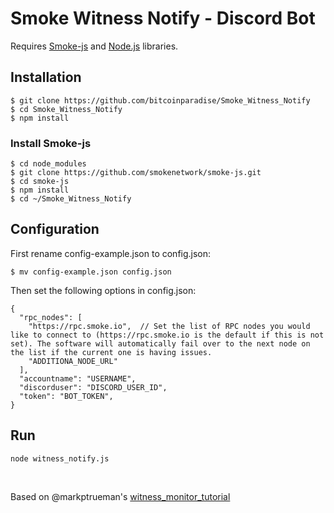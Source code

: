 # Smoke Witness Notify - Discord Bot

Requires [Smoke-js](https://github.com/smokenetwork/) and [Node.js](https://github.com/nodejs/node) libraries.

## Installation

```
$ git clone https://github.com/bitcoinparadise/Smoke_Witness_Notify
$ cd Smoke_Witness_Notify
$ npm install 
```

### Install Smoke-js

```
$ cd node_modules
$ git clone https://github.com/smokenetwork/smoke-js.git
$ cd smoke-js
$ npm install
$ cd ~/Smoke_Witness_Notify
```

## Configuration
First rename config-example.json to config.json:

```
$ mv config-example.json config.json
```

Then set the following options in config.json:
```
{
  "rpc_nodes": [
    "https://rpc.smoke.io",  // Set the list of RPC nodes you would like to connect to (https://rpc.smoke.io is the default if this is not set). The software will automatically fail over to the next node on the list if the current one is having issues.
    "ADDITIONA_NODE_URL"
  ],
  "accountname": "USERNAME",
  "discorduser": "DISCORD_USER_ID",
  "token": "BOT_TOKEN",
}
```

## Run

```
node witness_notify.js
```
<br>

Based on @markptrueman's [witness_monitor_tutorial](https://github.com/markptrueman/witness_monitor_tutorial)
